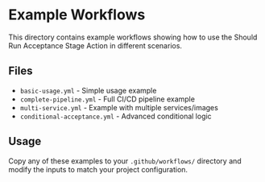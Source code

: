 # Example Workflows

This directory contains example workflows showing how to use the Should Run Acceptance Stage Action in different scenarios.

## Files

- `basic-usage.yml` - Simple usage example
- `complete-pipeline.yml` - Full CI/CD pipeline example
- `multi-service.yml` - Example with multiple services/images
- `conditional-acceptance.yml` - Advanced conditional logic

## Usage

Copy any of these examples to your `.github/workflows/` directory and modify the inputs to match your project configuration.